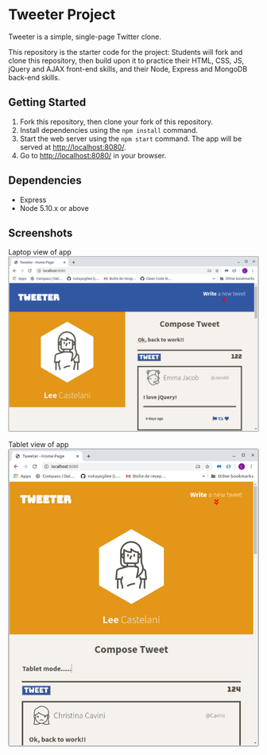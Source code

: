 # Tweeter Project

Tweeter is a simple, single-page Twitter clone.

This repository is the starter code for the project: Students will fork and clone this repository, then build upon it to practice their HTML, CSS, JS, jQuery and AJAX front-end skills, and their Node, Express and MongoDB back-end skills.

## Getting Started

1. Fork this repository, then clone your fork of this repository.
2. Install dependencies using the `npm install` command.
3. Start the web server using the `npm start` command. The app will be served at <http://localhost:8080/>.
4. Go to <http://localhost:8080/> in your browser.

## Dependencies

- Express
- Node 5.10.x or above

## Screenshots

Laptop view of app
!['Laptop view of app'](https://github.com/notayogilee/tweeter/blob/f3b7f3f8371b63378ca1ed2e496bce7427c32b5e/docs/Laptop-view.png?raw=true)

Tablet view of app
!['Tablet view'](https://github.com/notayogilee/tweeter/blob/f3b7f3f8371b63378ca1ed2e496bce7427c32b5e/docs/Tablet-view.png?raw=true)
